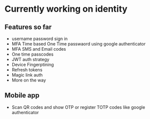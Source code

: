 # Currently working on identity 

## Features so far
- username password sign in 
- MFA Time based One Time passwaord using google authenticator 
- MFA SMS and Email codes
- One time passcodes
- JWT auth strategy
- Device Fingerptining
- Refresh tokens
- Magic link auth
- More on the way

## Mobile app
- Scan QR codes and show OTP or register TOTP codes like google authenticator
